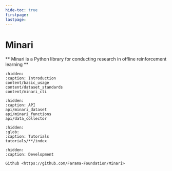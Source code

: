 ```yaml
---
hide-toc: true
firstpage:
lastpage:
---
```

# Minari

** Minari is a Python library for conducting research in offline reinforcement learning **

```{toctree}
:hidden:
:caption: Introduction
content/basic_usage
content/dataset_standards
content/minari_cli
```

```{toctree}
:hidden:
:caption: API
api/minari_dataset
api/minari_functions
api/data_collector
```

```{toctree}
:hidden:
:glob:
:caption: Tutorials
tutorials/**/index
```

```{toctree}
:hidden:
:caption: Development

Github <https://github.com/Farama-Foundation/Minari>
```

